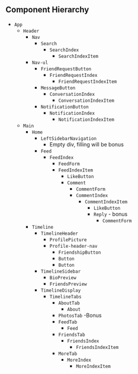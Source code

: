 ## Component Hierarchy

* `App`
  * `Header`
    * `Nav`
      * `Search`
        * `SearchIndex`
          * `SearchIndexItem`
    * `Nav-ul`
      * `FriendRequestButton`
        * `FriendRequestIndex`
          * `FriendRequestIndexItem`
      * `MessageButton`
        * `ConversationIndex`
          * `ConversationIndexItem`
      * `NotificationButton`
        * `NotificationIndex`
          * `NotificationIndexItem`
  * `Main`
    * `Home`
      * `LeftSidebarNavigation`
        * Empty div, filling will be bonus
      * `Feed`
        * `FeedIndex`
          * `FeedForm`
          * `FeedIndexItem`
            * `LikeButton`
            * `Comment`
              * `CommentForm`
              * `CommentIndex`
                * `CommentIndexItem`
                  * `LikeButton`
                  * `Reply` - bonus
                    * `CommentForm`
    * `Timeline`
      * `TimelineHeader`
        * `ProfilePicture`
        * `Profile-header-nav`
          * `FriendshipButton`
          * `Button`
          * `Button`
      * `TimelineSidebar`
        * `BioPreview`
        * `FriendsPreview`
      * `TimelineDisplay`
        * `TimelineTabs`
          * `AboutTab`
            * `About`
          * `PhotosTab` -Bonus
          * `FeedTab`
            * `Feed`
          * `FriendsTab`
            * `FriendsIndex`
              * `FriendsIndexItem`
          * `MoreTab`
            * `MoreIndex`
              * `MoreIndexItem`
